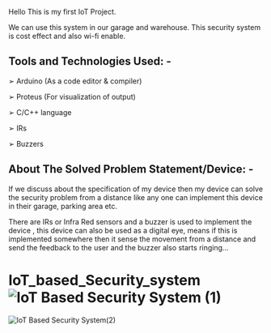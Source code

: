 Hello 
This is my first IoT Project.

We can use this system in our garage and warehouse. This security system is cost effect and also wi-fi enable.

Tools and Technologies Used: - 
-------------------------------

➢ Arduino (As a code editor & compiler) 

➢ Proteus (For visualization of output) 

➢ C/C++ language 

➢ IRs

➢ Buzzers 


About The Solved Problem Statement/Device: - 
-----------------------------------------------------------

If we discuss about the specification of my device then my device can solve the security problem from a distance like any one can implement this device in their garage, parking area etc.

There are IRs or Infra Red sensors and a buzzer is used to implement the device , this  device can also be used as a digital eye, means if this is implemented somewhere then it sense  the movement from a distance and send the feedback to the user and the buzzer also starts ringing...



# IoT_based_Security_system![IoT Based Security System (1)](https://user-images.githubusercontent.com/111687485/215099140-8d727526-dc32-4cb1-bc8b-bf3b86ea6c63.jpg)
![IoT Based Security System(2)](https://user-images.githubusercontent.com/111687485/215099148-06cf5807-ec2b-4a7e-b3e6-e4fa0d6c50c0.jpg)
